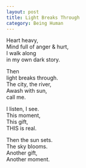 ```yaml
---
layout: post
title: Light Breaks Through
category: Being Human 
---
```


Heart heavy,  
Mind full of anger & hurt,  
I walk along  
in my own dark story.

Then  
light breaks through.  
The city, the river,  
Awash with sun,  
call me.

I listen, I see.  
This moment,  
This gift,  
THIS is real.

Then the sun sets.  
The sky blooms.  
Another gift,  
Another moment.
